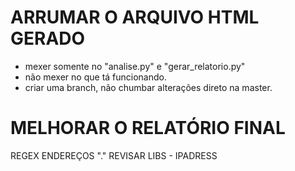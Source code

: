 
# ARRUMAR O ARQUIVO HTML GERADO
- mexer somente no "analise.py" e "gerar_relatorio.py"
- não mexer no que tá funcionando. 
- criar uma branch, não chumbar alterações direto na master. 
  
# MELHORAR O RELATÓRIO FINAL
REGEX ENDEREÇOS "."
REVISAR LIBS - IPADRESS
